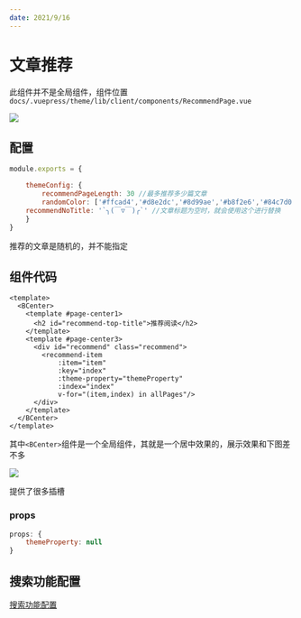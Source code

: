 ```yaml
---
date: 2021/9/16
---
```

# 文章推荐

此组件并不是全局组件，组件位置`docs/.vuepress/theme/lib/client/components/RecommendPage.vue`

![](https://picture.xcye.xyz/image-20210831161503804.png?x-oss-process=style/pictureProcess1)



## 配置

```js
module.exports = {

    themeConfig: {
        recommendPageLength: 30 //最多推荐多少篇文章
        randomColor: ['#ffcad4','#d8e2dc','#8d99ae','#b8f2e6','#84c7d0'] //每个推荐背景颜色，随机
    recommendNoTitle: '`╮(￣▽￣)╭`' //文章标题为空时，就会使用这个进行替换
	}
}
```



推荐的文章是随机的，并不能指定



## 组件代码

```vue
<template>
  <BCenter>
    <template #page-center1>
      <h2 id="recommend-top-title">推荐阅读</h2>
    </template>
    <template #page-center3>
      <div id="recommend" class="recommend">
        <recommend-item
            :item="item"
            :key="index"
            :theme-property="themeProperty"
            :index="index"
            v-for="(item,index) in allPages"/>
      </div>
    </template>
  </BCenter>
</template>
```

其中`<BCenter>`组件是一个全局组件，其就是一个居中效果的，展示效果和下图差不多

![](https://picture.xcye.xyz/image-20210831161059607.png?x-oss-process=style/pictureProcess1)

提供了很多插槽



### props

```js
props: {
    themeProperty: null
}
```



## 搜索功能配置

[搜索功能配置](./search.md)

